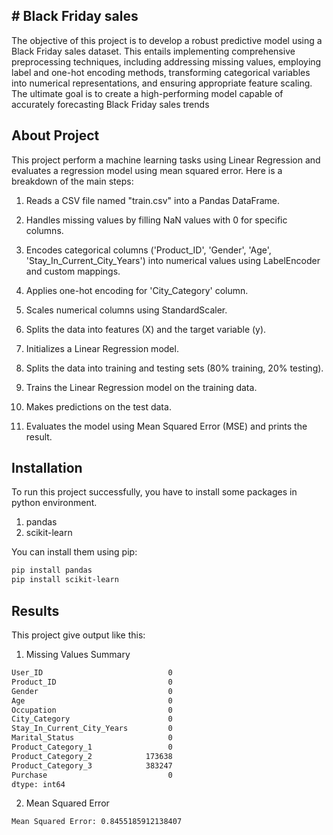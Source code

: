 
## # Black Friday sales

The objective of this project is to develop a robust predictive model using a Black Friday sales dataset. This entails implementing comprehensive preprocessing techniques, including addressing missing values, employing label and one-hot encoding methods, transforming categorical variables into numerical representations, and ensuring appropriate feature scaling. The ultimate goal is to create a high-performing model capable of accurately forecasting Black Friday sales trends
##  About Project

This project perform a machine learning tasks using Linear Regression and evaluates a regression model using mean squared error. Here is a breakdown of the main steps:

1. Reads a CSV file named "train.csv" into a Pandas DataFrame.

2. Handles missing values by filling NaN values with 0 for specific columns.

3. Encodes categorical columns ('Product_ID', 'Gender', 'Age', 'Stay_In_Current_City_Years') into numerical values using LabelEncoder and custom mappings.

4. Applies one-hot encoding for 'City_Category' column.

5. Scales numerical columns using StandardScaler.

6. Splits the data into features (X) and the target variable (y).

7. Initializes a Linear Regression model.

8. Splits the data into training and testing sets (80% training, 20% testing).

9. Trains the Linear Regression model on the training data.

10. Makes predictions on the test data.

11. Evaluates the model using Mean Squared Error (MSE) and prints the result.

##  Installation

To run this project successfully, you have to install some packages in python environment.

1. pandas
2. scikit-learn

You can install them using pip:

```bash
pip install pandas
pip install scikit-learn

```
## Results

This project give output like this:

1. Missing Values Summary

```bash
User_ID                            0
Product_ID                         0
Gender                             0
Age                                0
Occupation                         0
City_Category                      0
Stay_In_Current_City_Years         0
Marital_Status                     0
Product_Category_1                 0
Product_Category_2            173638
Product_Category_3            383247
Purchase                           0
dtype: int64

```
2. Mean Squared Error 

```bash
Mean Squared Error: 0.8455185912138407

```